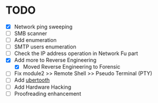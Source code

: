 # TODO

- [x] Network ping sweeping
- [ ] SMB scanner
- [ ] Add enumeration
- [ ] SMTP users enumeration
- [ ] Check the IP address operation in Network Fu part
- [x] Add more to Reverse Engineering 
    - [x] Moved Reverse Engineering to Forensic  
- [ ] Fix module2 >> Remote Shell >> Pseudo Terminal (PTY)
- [ ] Add [ubertooth](http://www.evilsocket.net/2015/02/12/rubertooth-a-complete-ruby-porting-of-the-ubertooth-libraries-and-utilities/) 
- [ ] Add Hardware Hacking
- [ ] Proofreading enhancement
